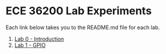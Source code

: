 # ECE 36200 Lab Experiments

Each link below takes you to the README.md file for each lab.

1. [Lab 0 - Introduction](lab0-intro/README.md)
2. [Lab 1 - GPIO](lab1-gpio/README.md)